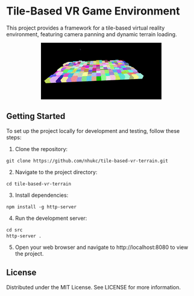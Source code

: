 # Tile-Based VR Game Environment

This project provides a framework for a tile-based virtual reality environment, featuring camera panning and dynamic terrain loading.

<p align="center">
  <img src="tile-scrolling.gif" alt="Tile scrolling animation" />
</p>

## Getting Started

To set up the project locally for development and testing, follow these steps:

1. Clone the repository:
```
git clone https://github.com/nhukc/tile-based-vr-terrain.git
```

2. Navigate to the project directory:
```
cd tile-based-vr-terrain
```

3. Install dependencies:
```
npm install -g http-server
```

4. Run the development server:
```
cd src
http-server .
```

5. Open your web browser and navigate to http://localhost:8080 to view the project.

## License

Distributed under the MIT License. See LICENSE for more information.
